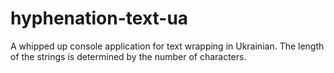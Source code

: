# hyphenation-text-ua
A whipped up console application for text wrapping in Ukrainian. The length of the strings is determined by the number of characters.
